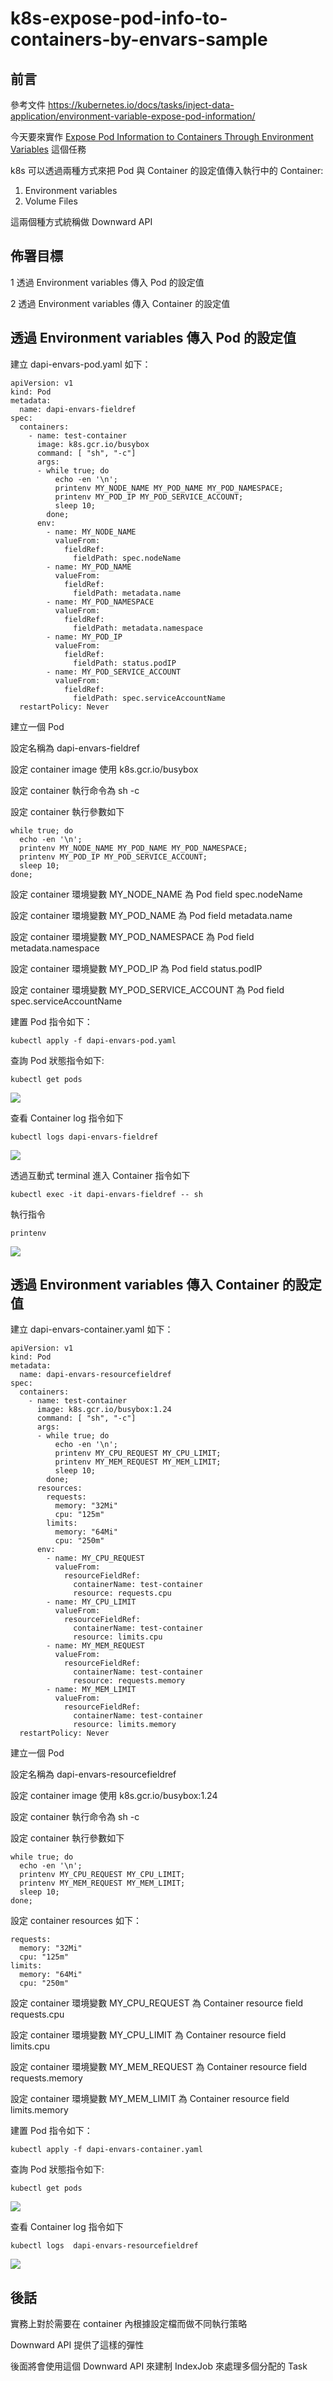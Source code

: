 # k8s-expose-pod-info-to-containers-by-envars-sample

## 前言

參考文件 https://kubernetes.io/docs/tasks/inject-data-application/environment-variable-expose-pod-information/

今天要來實作 [Expose Pod Information to Containers Through Environment Variables](https://kubernetes.io/docs/tasks/inject-data-application/environment-variable-expose-pod-information) 這個任務

k8s 可以透過兩種方式來把 Pod 與 Container 的設定值傳入執行中的 Container:

1. Environment variables
2. Volume Files

這兩個種方式統稱做 Downward API


## 佈署目標

1 透過 Environment variables 傳入 Pod 的設定值

2 透過 Environment variables 傳入 Container 的設定值

## 透過 Environment variables 傳入 Pod 的設定值

建立 dapi-envars-pod.yaml 如下：

```yaml=
apiVersion: v1
kind: Pod
metadata:
  name: dapi-envars-fieldref
spec:
  containers:
    - name: test-container
      image: k8s.gcr.io/busybox
      command: [ "sh", "-c"]
      args:
      - while true; do
          echo -en '\n';
          printenv MY_NODE_NAME MY_POD_NAME MY_POD_NAMESPACE;
          printenv MY_POD_IP MY_POD_SERVICE_ACCOUNT;
          sleep 10;
        done;
      env:
        - name: MY_NODE_NAME
          valueFrom:
            fieldRef:
              fieldPath: spec.nodeName
        - name: MY_POD_NAME
          valueFrom:
            fieldRef:
              fieldPath: metadata.name
        - name: MY_POD_NAMESPACE
          valueFrom:
            fieldRef:
              fieldPath: metadata.namespace
        - name: MY_POD_IP
          valueFrom:
            fieldRef:
              fieldPath: status.podIP
        - name: MY_POD_SERVICE_ACCOUNT
          valueFrom:
            fieldRef:
              fieldPath: spec.serviceAccountName
  restartPolicy: Never
```

建立一個 Pod

設定名稱為 dapi-envars-fieldref

設定 container image 使用 k8s.gcr.io/busybox

設定 container 執行命令為 sh -c

設定 container 執行參數如下
```shell=
while true; do
  echo -en '\n';
  printenv MY_NODE_NAME MY_POD_NAME MY_POD_NAMESPACE;
  printenv MY_POD_IP MY_POD_SERVICE_ACCOUNT;
  sleep 10;
done;
```
設定 container 環境變數 MY_NODE_NAME 為 Pod field spec.nodeName

設定 container 環境變數 MY_POD_NAME 為 Pod field metadata.name

設定 container 環境變數 MY_POD_NAMESPACE 為 Pod field metadata.namespace

設定 container 環境變數 MY_POD_IP 為 Pod field status.podIP

設定 container 環境變數 MY_POD_SERVICE_ACCOUNT 為 Pod field spec.serviceAccountName

建置 Pod 指令如下：

```shell=
kubectl apply -f dapi-envars-pod.yaml
```

查詢 Pod 狀態指令如下:

```shell=
kubectl get pods
```
![](https://i.imgur.com/2tgGbPg.png)

查看 Container log 指令如下

```shell=
kubectl logs dapi-envars-fieldref
```
![](https://i.imgur.com/gXUncoK.png)

透過互動式 terminal 進入 Container 指令如下

```shell=
kubectl exec -it dapi-envars-fieldref -- sh
```

執行指令
```shell=
printenv
```
![](https://i.imgur.com/l9o0OoV.png)


## 透過 Environment variables 傳入 Container 的設定值

建立 dapi-envars-container.yaml 如下：
```yaml=
apiVersion: v1
kind: Pod
metadata:
  name: dapi-envars-resourcefieldref
spec:
  containers:
    - name: test-container
      image: k8s.gcr.io/busybox:1.24
      command: [ "sh", "-c"]
      args:
      - while true; do
          echo -en '\n';
          printenv MY_CPU_REQUEST MY_CPU_LIMIT;
          printenv MY_MEM_REQUEST MY_MEM_LIMIT;
          sleep 10;
        done;
      resources:
        requests:
          memory: "32Mi"
          cpu: "125m"
        limits:
          memory: "64Mi"
          cpu: "250m"
      env:
        - name: MY_CPU_REQUEST
          valueFrom:
            resourceFieldRef:
              containerName: test-container
              resource: requests.cpu
        - name: MY_CPU_LIMIT
          valueFrom:
            resourceFieldRef:
              containerName: test-container
              resource: limits.cpu
        - name: MY_MEM_REQUEST
          valueFrom:
            resourceFieldRef:
              containerName: test-container
              resource: requests.memory
        - name: MY_MEM_LIMIT
          valueFrom:
            resourceFieldRef:
              containerName: test-container
              resource: limits.memory
  restartPolicy: Never
```

建立一個 Pod

設定名稱為 dapi-envars-resourcefieldref

設定 container image 使用 k8s.gcr.io/busybox:1.24

設定 container 執行命令為 sh -c

設定 container 執行參數如下
```shell=
while true; do
  echo -en '\n';
  printenv MY_CPU_REQUEST MY_CPU_LIMIT;
  printenv MY_MEM_REQUEST MY_MEM_LIMIT;
  sleep 10;
done;
```

設定 container resources 如下：
```yaml=
requests:
  memory: "32Mi"
  cpu: "125m"
limits:
  memory: "64Mi"
  cpu: "250m"
```

設定 container 環境變數 MY_CPU_REQUEST 為 Container resource field requests.cpu

設定 container 環境變數 MY_CPU_LIMIT 為 Container resource field limits.cpu

設定 container 環境變數 MY_MEM_REQUEST 為 Container resource field requests.memory

設定 container 環境變數 MY_MEM_LIMIT 為 Container resource field limits.memory

建置 Pod 指令如下：

```shell=
kubectl apply -f dapi-envars-container.yaml
```

查詢 Pod 狀態指令如下:

```shell=
kubectl get pods
```
![](https://i.imgur.com/kIUjyvH.png)

查看 Container log 指令如下

```shell=
kubectl logs  dapi-envars-resourcefieldref
```

![](https://i.imgur.com/1Z3x5ob.png)

## 後話

實務上對於需要在 container 內根據設定檔而做不同執行策略

Downward API 提供了這樣的彈性

後面將會使用這個 Downward API 來建制 IndexJob 來處理多個分配的 Task
